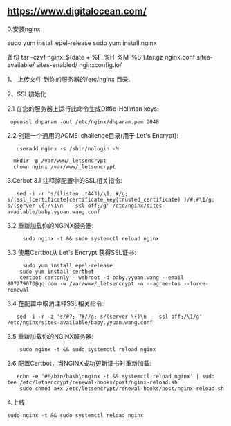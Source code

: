 ## https://www.digitalocean.com/

0.安装nginx 

   sudo yum install epel-release
   sudo yum install nginx

备份
    tar -czvf nginx_$(date +'%F_%H-%M-%S').tar.gz nginx.conf sites-available/ sites-enabled/ nginxconfig.io/

 1、 上传文件 到你的服务器的/etc/nginx 目录.


2、SSL初始化

2.1 在您的服务器上运行此命令生成Diffie-Hellman keys:

     openssl dhparam -out /etc/nginx/dhparam.pem 2048 

2.2 创建一个通用的ACME-challenge目录(用于 Let's Encrypt):
     
       useradd nginx -s /sbin/nologin -M

      mkdir -p /var/www/_letsencrypt
      chown nginx /var/www/_letsencrypt

3.Cerbot
 3.1 注释掉配置中的SSL相关指令:

       sed -i -r 's/(listen .*443)/\1; #/g; s/(ssl_(certificate|certificate_key|trusted_certificate) )/#;#\1/g; s/(server \{)/\1\n    ssl off;/g' /etc/nginx/sites-available/baby.yyuan.wang.conf

  3.2 重新加载你的NGINX服务器:

         sudo nginx -t && sudo systemctl reload nginx
  3.3 使用Certbot从 Let's Encrypt 获得SSL证书:

         sudo yum install epel-release
        sudo yum install certbot
        certbot certonly --webroot -d baby.yyuan.wang --email 807279070@qq.com -w /var/www/_letsencrypt -n --agree-tos --force-renewal

3.4 在配置中取消注释SSL相关指令:

       sed -i -r -z 's/#?; ?#//g; s/(server \{)\n    ssl off;/\1/g' /etc/nginx/sites-available/baby.yyuan.wang.conf

   3.5   重新加载你的NGINX服务器:

        sudo nginx -t && sudo systemctl reload nginx

   3.6 配置Certbot，当NGINX成功更新证书时重新加载:

       echo -e '#!/bin/bash\nnginx -t && systemctl reload nginx' | sudo tee /etc/letsencrypt/renewal-hooks/post/nginx-reload.sh
        sudo chmod a+x /etc/letsencrypt/renewal-hooks/post/nginx-reload.sh

4.上线

    sudo nginx -t && sudo systemctl reload nginx

